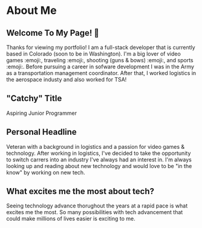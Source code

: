 # About Me

## Welcome To My Page! :wave:

Thanks for viewing my portfolio! I am a full-stack developer that is currently based in Colorado (soon to be in Washington). I'm a big lover of video games :emoji:, traveling :emoji:, shooting (guns & bows) :emoji:, and sports :emoji:. Before pursuing a career in sofware development I was in the Army as a transportation management coordinator. After that, I worked logistics in the aerospace industy and also worked for TSA!

## "Catchy" Title

Aspiring Junior Programmer

## Personal Headline

Veteran with a background in logistics and a passion for video games & technology. After working in logistics, I've decided to take the opportunity to switch carrers into an industry I've always had an interest in. I'm always looking up and reading about new technology and would love to be "in the know" by working on new tech.

## What excites me the most about tech?

Seeing technology advance thorughout the years at a rapid pace is what excites me the most. So many possibilities with tech advancement that could make millions of lives easier is exciting to me.
